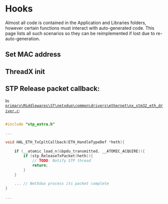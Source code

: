 # Hooks

Almost all code is contained in the Application and Libraries folders, however certain functions must interact with auto-generated code. This page lists all such scenarios so they can be reimplemented if lost due to re-auto-generation. 

## Set MAC address

## ThreadX init

## STP Release packet callback:

In [`primary\Middlewares\ST\netxduo\common\drivers\ethernet\nx_stm32_eth_driver.c`](primary\Middlewares\ST\netxduo\common\drivers\ethernet\nx_stm32_eth_driver.c):

```C

#include "stp_extra.h"

...

void HAL_ETH_TxCpltCallback(ETH_HandleTypeDef *heth){

    if (__atomic_load_n(&bpdu_transmitted, __ATOMIC_ACQUIRE)){
        if (stp_ReleaseTxPacket(heth)){
            // TODO: Notify STP thread
            return;
        }
    }

    ... // NetXduo process its packet complete
}

...
```